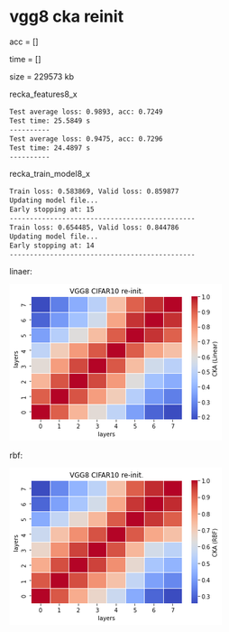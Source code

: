 # vgg8 cka reinit
acc = []

time = []

size = 229573 kb

recka_features8_x
```
Test average loss: 0.9893, acc: 0.7249
Test time: 25.5849 s
----------
Test average loss: 0.9475, acc: 0.7296
Test time: 24.4897 s
----------
```

recka_train_model8_x
```
Train loss: 0.583869, Valid loss: 0.859877
Updating model file...
Early stopping at: 15
----------------------------------------------
Train loss: 0.654485, Valid loss: 0.844786
Updating model file...
Early stopping at: 14
----------------------------------------------

```

linaer:

![recka8linear](recka8linear.png)

rbf:

![recka8rbf](recka8rbf.png)
